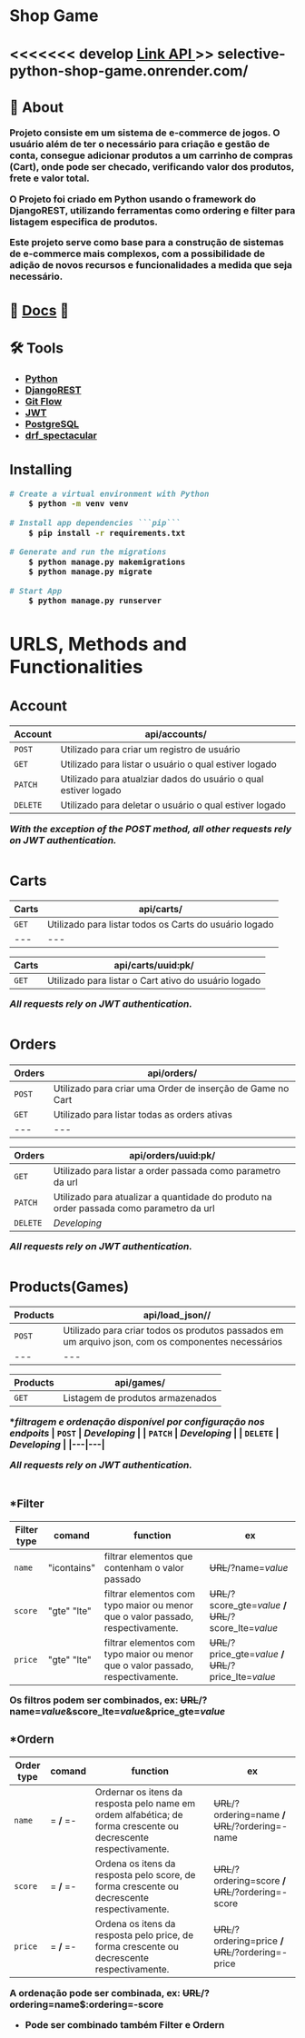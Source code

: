 <h1>Shop Game</h1>
<h3><h3>
<div>
<h2><<<<<<< develop
    <a href="https://selective-python-shop-game.onrender.com/">  
        Link API
    </a>
    >> selective-python-shop-game.onrender.com/ 
</h2>

## 📕 About

Projeto consiste em um sistema de e-commerce de jogos. O usuário além de ter o necessário para criação e gestão de conta, consegue adicionar produtos a um carrinho de compras (Cart), onde pode ser checado, verificando valor dos produtos, frete e valor total.

O Projeto foi criado em Python usando o framework do DjangoREST, utilizando ferramentas como ordering e filter para listagem especifica de produtos.

Este projeto serve como base para a construção de sistemas de e-commerce mais complexos, com a possibilidade de adição de novos recursos e funcionalidades a medida que seja necessário.


## 📖 [Docs](https://selective-python-shop-game.onrender.com/docs/swagger-ui/) 🦾

## 🛠️ Tools
- [Python](https://www.python.org/)
- [DjangoREST](https://www.django-rest-framework.org/)
- [Git Flow](https://docs.github.com/en/get-started/quickstart/github-flow)
- [JWT](https://jwt.io/)
- [PostgreSQL](https://www.postgresql.org/)
- [drf_spectacular](https://drf-spectacular.readthedocs.io/en/latest/#)

## Installing

```Bash
# Create a virtual environment with Python
    $ python -m venv venv
```

```Bash
# Install app dependencies ```pip```
    $ pip install -r requirements.txt
```

```Bash
# Generate and run the migrations
    $ python manage.py makemigrations
    $ python manage.py migrate
```

```Bash
# Start App
    $ python manage.py runserver
```


# URLS, Methods and Functionalities
## Account
| Account | api/accounts/ |
|---|---|
| `POST` | Utilizado para criar um registro de usuário |
| `GET` | Utilizado para listar o usuário o qual estiver logado |
| `PATCH` | Utilizado para atualziar dados do usuário o qual estiver logado |
| `DELETE` | Utilizado para deletar o usuário o qual estiver logado |

*With the exception of the POST method, all other requests rely on JWT authentication.*

#
## Carts
| Carts | api/carts/ |
|---|---|
| `GET` | Utilizado para listar todos os Carts do usuário logado |
|---|---|

| Carts | api/carts/uuid:pk/ |
|---|---|
| `GET` | Utilizado para listar o Cart ativo do usuário logado |

*All requests rely on JWT authentication.*

#
## Orders
| Orders | api/orders/ |
|---|---|
| `POST` | Utilizado para criar uma Order de inserção de Game no Cart |
| `GET` | Utilizado para listar todas as orders ativas |
|---|---|

| Orders | api/orders/uuid:pk/ |
|---|---|
| `GET` | Utilizado para listar a order passada como parametro da url |
| `PATCH` | Utilizado para atualizar a quantidade do produto na order passada como parametro da url |
| `DELETE` | *Developing* |

*All requests rely on JWT authentication.*

#
## Products(Games)
| Products | api/load_json// |
|---|---|
| `POST` | Utilizado para criar todos os produtos passados em um arquivo json, com os componentes necessários |
|---|---|

| Products | api/games/ |
|---|---|
| `GET` | Listagem de produtos armazenados |
**filtragem e ordenação disponível por configuração nos endpoits* 
| `POST` | *Developing* |
| `PATCH` | *Developing* |
| `DELETE` | *Developing* |
|---|---|

*All requests rely on JWT authentication.*

#
### *Filter
| Filter type | comand | function | ex |
|---|---|---|---|
 | `name` | "icontains" | filtrar elementos que contenham o valor passado | ~~URL~~/?name=*value* |
 | `score` | "gte" "lte" | filtrar elementos com typo maior ou menor que o valor passado, respectivamente. | ~~URL~~/?score_gte=*value* **/** ~~URL~~/?score_lte=*value* |
 | `price` | "gte" "lte" | filtrar elementos com typo maior ou menor que o valor passado, respectivamente. | ~~URL~~/?price_gte=*value* **/** ~~URL~~/?price_lte=*value* |

**__Os filtros podem ser combinados, ex: ~~URL~~/?name=*value*&score_lte=*value*&price_gte=*value*__**


### *Ordern
| Order type | comand | function | ex |
|---|---|---|---|
| `name` | = **/** =- | Ordernar os itens da resposta pelo name em ordem alfabética; de forma crescente ou decrescente respectivamente. | ~~URL~~/?ordering=name **/** ~~URL~~/?ordering=-name |
| `score` | = **/** =- | Ordena os itens da resposta pelo score, de forma crescente ou decrescente respectivamente.  | ~~URL~~/?ordering=score **/** ~~URL~~/?ordering=-score |
| `price` | = **/** =- | Ordena os itens da resposta pelo price, de forma crescente ou decrescente respectivamente. | ~~URL~~/?ordering=price **/** ~~URL~~/?ordering=-price |

**__A ordenação pode ser combinada, ex: ~~URL~~/?ordering=name$:ordering=-score__**


* **__Pode ser combinado também Filter e Ordern__**